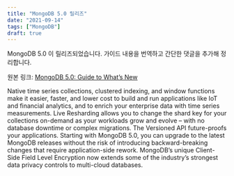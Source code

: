 ```yaml
---
title: "MongoDB 5.0 릴리즈"
date: "2021-09-14"
tags: ["MongoDB"]
draft: true
---
```


MongoDB 5.0 이 릴리즈되었습니다. 가이드 내용을 번역하고 간단한 댓글을 추가해 정리합니다.

원본 링크: [MongoDB 5.0: Guide to What’s New](https://www.mongodb.com/collateral/mongodb-5-whats-new)



Native time series collections, clustered indexing, and window functions make it easier, faster, and lower cost to build and run applications like IoT and financial analytics, and to enrich your enterprise data with time series measurements.
Live Resharding allows you to change the shard key for your collections on-demand as your workloads grow and evolve – with no database downtime or complex migrations.
The Versioned API future-proofs your applications. Starting with MongoDB 5.0, you can upgrade to the latest MongoDB releases without the risk of introducing backward-breaking changes that require application-side rework.
MongoDB’s unique Client-Side Field Level Encryption now extends some of the industry’s strongest data privacy controls to multi-cloud databases.